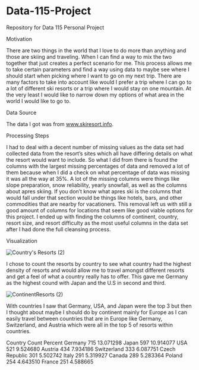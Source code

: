 # Data-115-Project

Repository for Data 115 Personal Project

Motivation

There are two things in the world that I love to do more than anything and those are skiing and traveling. When I can find a way to mix the two together that just creates a perfect scenario for me. This process allows me to take certain parameters and find a way using data to maybe see where I should start when picking where I want to go on my next trip. There are many factors to take into account like would I prefer a trip where I can go to a lot of different ski resorts or a trip where I would stay on one mountain. At the very least I would like to narrow down my options of what area in the world I would like to go to.

Data Source

The data I got was from www.skiresort.info.

Processing Steps

I had to deal with a decent number of missing values as the data set had collected data from the resort’s sites which all have differing details on what the resort would want to include. So what I did from there is found the columns with the largest missing percentages of data and removed a lot of them because when I did a check on what percentage of data was missing it was all the way at 35%. A lot of the missing columns were things like slope preparation, snow reliability, yearly snowfall, as well as the columns about apres skiing. If you don’t know what apres ski is the columns that would fall under that section would be things like hotels, bars, and other commodities that are nearby for vacationers. This removal left us with still a good amount of columns for locations that seem like good viable options for this project. I ended up with finding the columns of continent, country, resort size, and resort difficulty as the most useful columns in the data set after I had done the full cleansing process.

Visualization

![Country's Resorts (2)](https://user-images.githubusercontent.com/78052697/115977716-6b77ee80-a52f-11eb-845d-66279f02af6c.png)

I chose to count the resorts by country to see what country had the highest density of resorts and would allow me to travel amongst different resorts and get a feel of what a country really has to offer. This gave me Germany as the highest cound with Japan and the U.S in second and third.

![ContinentResorts (2)](https://user-images.githubusercontent.com/78052697/115977938-2d7bca00-a531-11eb-8f7a-50c52bf83be1.png)

With countries I saw that Germany, USA, and Japan were the top 3 but then I thought about maybe I should do by continent mainly for Europe as I can easily travel between countries that are in Europe like Germany, Switzerland, and Austria which were all in the top 5 of resorts within countries.

Country	Count	Percent
Germany	715	13.071298
Japan	597	10.914077
USA	521	9.524680
Austria	434	7.934186
Switzerland	333	6.087751
Czech Republic	301	5.502742
Italy	291	5.319927
Canada	289	5.283364
Poland	254	4.643510
France	251	4.588665
